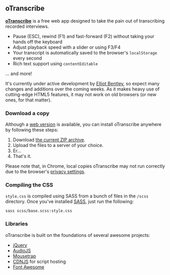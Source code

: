 ## oTranscribe

**[oTranscribe](http://oTranscribe.com/)** is a free web app designed to take the pain out of transcribing recorded interviews.

- Pause (ESC), rewind (F1) and fast-forward (F2) without taking your hands off the keyboard
- Adjust playback speed with a slider or using F3/F4
- Your transcript is automatically saved to the browser's `localStorage` every second
- Rich text support using `contentEditable`

... and more!

It's currently under active development by [Elliot Bentley](http://elliotbentley.com/), so expect many changes and additions over the coming weeks. As it makes heavy use of cutting-edge HTML5 features, it may not work on old browsers (or new ones, for that matter).

### Download a copy

Although a [web version](http://otranscribe.com/) is available, you can install oTranscribe anywhere by following these steps:

1. Download [the current ZIP archive](https://github.com/otranscribe/otranscribe/archive/master.zip).
2. Upload the files to a server of your choice.
3. Er...
4. That's it.

Please note that, in Chrome, local copies oTranscribe may not run correctly due to the browser's [privacy settings](http://programmers.stackexchange.com/questions/72435/why-is-google-blocking-users-from-accessing-their-local-file-system-in-chromium).

### Compiling the CSS

`style.css` is compiled using SASS from a bunch of files in the `/scss` directory. Once you've installed [SASS](http://sass-lang.com/), just run the following:

```
sass scss/base.scss:style.css
```

### Libraries

oTranscribe is built on the foundations of several awesome projects:

- [jQuery](http://jquery.com)
- [AudioJS](http://kolber.github.io/audiojs/)
- [Mousetrap](http://craig.is/killing/mice)
- [CDNJS](http://cdnjs.com/) for script hosting
- [Font Awesome](http://fontawesome.io/)